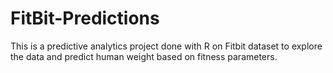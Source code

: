 # FitBit-Predictions
This is a predictive analytics project done with R on Fitbit dataset to explore the data and predict human weight based on fitness parameters. 
